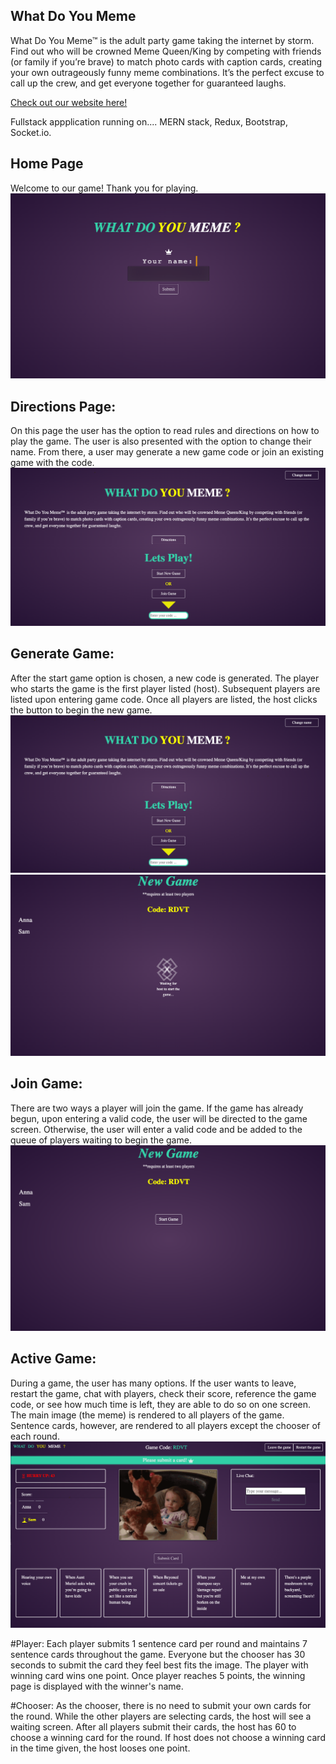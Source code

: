 ## What Do You Meme

What Do You Meme™ is the adult party game taking the internet by storm. Find out who will be crowned Meme Queen/King by competing with friends (or family if you’re brave) to match photo cards with caption cards, creating your own outrageously funny meme combinations. It’s the perfect excuse to call up the crew, and get everyone together for guaranteed laughs.

[Check out our website here!](https://devproz.herokuapp.com/)

Fullstack appplication running on....
MERN stack, Redux, Bootstrap, Socket.io.

## Home Page 
Welcome to our game! Thank you for playing.
![HomePage](/public/front-page.png)

## Directions Page: 
On this page the user has the option to read rules and directions on how to play the game. The user is also presented with the option to change their name. From there, a user may generate a new game code or join an existing game with the code. 
![StartGame](/public/start-game-page.png)

## Generate Game: 
After the start game option is chosen, a new code is generated. The player who starts the game is the first player listed (host). Subsequent players are listed upon entering game code. Once all players are listed, the host clicks the button to begin the new game. 
![StartGame](/public/start-game-page.png)
![NewGamePlayer](/public/new-game-player.png)

## Join Game: 
There are two ways a player will join the game. If the game has already begun, upon entering a valid code, the user will be directed to the game screen. Otherwise, the user will enter a valid code and be added to the queue of players waiting to begin the game.
![NewGameHost](/public/new-game-host.png) 

## Active Game: 
During a game, the user has many options. If the user wants to leave, restart the game, chat with players, check their score, reference the game code, or see how much time is left, they are able to do so on one screen. The main image (the meme) is rendered to all players of the game. Sentence cards, however, are rendered to all players except the chooser of each round. 
![Game](public/game.png) 

#Player: 
Each player submits 1 sentence card per round and maintains 7 sentence cards throughout the game. Everyone but the chooser has 30 seconds to submit the card they feel best fits the image. The player with winning card wins one point. Once player reaches 5 points, the winning page is displayed with the winner's name. 
 
#Chooser: 
As the chooser, there is no need to submit your own cards for the round. While the other players are selecting cards, the host will see a waiting screen. After all players submit their cards, the host has 60 to choose a winning card for the round. If host does not choose a winning card in the time given, the host looses one point. 